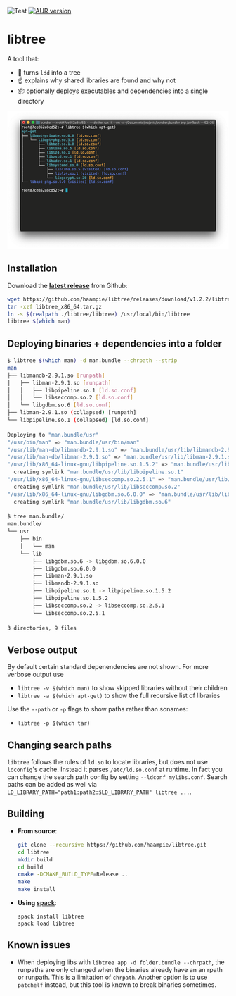 ![Test](https://github.com/haampie/libtree/workflows/Test/badge.svg?branch=master)
[![AUR version](https://img.shields.io/aur/version/libtree?logo=Arch-Linux)](https://aur.archlinux.org/packages/libtree/)

# libtree

A tool that:
- :deciduous_tree: turns `ldd` into a tree
- :point_up: explains why shared libraries are found and why not
- :package: optionally deploys executables and dependencies into a single directory

![example](doc/screenshot.png)

## Installation
Download the [**latest release**](https://github.com/haampie/libtree/releases) from Github:

```bash
wget https://github.com/haampie/libtree/releases/download/v1.2.2/libtree_x86_64.tar.gz
tar -xzf libtree_x86_64.tar.gz
ln -s $(realpath ./libtree/libtree) /usr/local/bin/libtree
libtree $(which man)
```

## Deploying binaries + dependencies into a folder
```bash
$ libtree $(which man) -d man.bundle --chrpath --strip
man
├── libmandb-2.9.1.so [runpath]
│   ├── libman-2.9.1.so [runpath]
│   │   ├── libpipeline.so.1 [ld.so.conf]
│   │   └── libseccomp.so.2 [ld.so.conf]
│   └── libgdbm.so.6 [ld.so.conf]
├── libman-2.9.1.so (collapsed) [runpath]
└── libpipeline.so.1 (collapsed) [ld.so.conf]

Deploying to "man.bundle/usr"
"/usr/bin/man" => "man.bundle/usr/bin/man"
"/usr/lib/man-db/libmandb-2.9.1.so" => "man.bundle/usr/lib/libmandb-2.9.1.so"
"/usr/lib/man-db/libman-2.9.1.so" => "man.bundle/usr/lib/libman-2.9.1.so"
"/usr/lib/x86_64-linux-gnu/libpipeline.so.1.5.2" => "man.bundle/usr/lib/libpipeline.so.1.5.2"
  creating symlink "man.bundle/usr/lib/libpipeline.so.1"
"/usr/lib/x86_64-linux-gnu/libseccomp.so.2.5.1" => "man.bundle/usr/lib/libseccomp.so.2.5.1"
  creating symlink "man.bundle/usr/lib/libseccomp.so.2"
"/usr/lib/x86_64-linux-gnu/libgdbm.so.6.0.0" => "man.bundle/usr/lib/libgdbm.so.6.0.0"
  creating symlink "man.bundle/usr/lib/libgdbm.so.6"

$ tree man.bundle/
man.bundle/
└── usr
    ├── bin
    │   └── man
    └── lib
        ├── libgdbm.so.6 -> libgdbm.so.6.0.0
        ├── libgdbm.so.6.0.0
        ├── libman-2.9.1.so
        ├── libmandb-2.9.1.so
        ├── libpipeline.so.1 -> libpipeline.so.1.5.2
        ├── libpipeline.so.1.5.2
        ├── libseccomp.so.2 -> libseccomp.so.2.5.1
        └── libseccomp.so.2.5.1

3 directories, 9 files
```

## Verbose output
By default certain standard depenendencies are not shown. For more verbose output use
-  `libtree -v $(which man)` to show skipped libraries without their children
-  `libtree -a $(which apt-get)` to show the full recursive list of libraries

Use the `--path` or `-p` flags to show paths rather than sonames:

- `libtree -p $(which tar)`

## Changing search paths
`libtree` follows the rules of `ld.so` to locate libraries, but does not use `ldconfig`'s
cache. Instead it parses `/etc/ld.so.conf` at runtime. In fact you can change the search
path config by setting `--ldconf mylibs.conf`. Search paths can be added as well via 
`LD_LIBRARY_PATH="path1:path2:$LD_LIBRARY_PATH" libtree ...`.

## Building
- **From source**:
  ```bash
  git clone --recursive https://github.com/haampie/libtree.git
  cd libtree
  mkdir build
  cd build
  cmake -DCMAKE_BUILD_TYPE=Release ..
  make
  make install
  ```
- **Using [spack](https://github.com/spack/spack)**:
  ```
  spack install libtree
  spack load libtree
  ```

## Known issues
- When deploying libs with `libtree app -d folder.bundle --chrpath`, the runpaths are only
  changed when the binaries already have an an rpath or runpath. This is a limitation of
  `chrpath`. Another option is to use `patchelf` instead, but this tool is known to break
  binaries sometimes.
